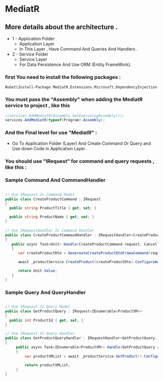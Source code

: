 # MediatR

## More details about the architecture .

* 1 - Application Folder
    * Application Layer 
    * In This Layer , Have Command And Queries And Handlers .
* 2 - Service Folder
    * Service Layer 
    * For Data Persistence And Use ORM (Entity FrameWork). 

### first You need to install the following packages :

```
NuGet\Install-Package MediatR.Extensions.Microsoft.DependencyInjection 
```
### You must pass the "Assembly" when adding the MediatR service to project , like this

```csharp
//services.AddMediatR(Assembly.GetExecutingAssembly());
services.AddMediatR(typeof(Program).Assembly);
```
### And the Final level for use "MediatR" : 
* Go To Application Folder (Layer) And Create Command Or Query and Use down Code in Application Layer .
### You should use "IRequest" for command and query requests , like this :

### Sample Command And CommandHandler

```csharp

// Use IRequest In Command Model
public class CreateProductCommand : IRequest
{
  public string ProductTitle { get; set; }

  public string ProductName { get; set; }
}
    
// Use IRequestHandler In Command Handler
public class CreateProductCommandHandler : IRequestHandler<CreateProductCommand>
{
   public async Task<Unit> Handle(CreateProductCommand request, CancellationToken cancellationToken)
   {
      var createProductDto = GenereateCreateProductDtoFromaCommand(request);

      await _productService.CreateProduct(createProductDto).ConfigureAwait(false);

      return Unit.Value;
   }
}

```
### Sample Query And QueryHandler

```csharp

// Use IRequest In Query Model 
public class GetProductQuery : IRequest<IEnumerable<ProductVM>>
{
  public int ProductId { get; set; }
}

// Use IRequest In Query Handler
public class GetProductQueryHandler : IRequestHandler<GetProductQuery, IEnumerable<ProductVM>>
{
     public async Task<IEnumerable<ProductVM>> Handle(GetProductQuery request, CancellationToken cancellationToken)
     {
         var productVMList = await _productService.GetProduct().ConfigureAwait(false);

         return productVMList;
     }
}

```

